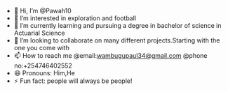 - 👋 Hi, I’m @Pawah10
- 👀 I’m interested in exploration and football
- 🌱 I’m currently learning and pursuing a degree in bachelor of science in Actuarial Science
- 💞️ I’m looking to collaborate on many different projects.Starting with the one you come with
- 📫 How to reach me @email:wambugupaul34@gmail.com
 @phone no:+254746402552
- 😄 Pronouns: Him,He
- ⚡ Fun fact: people will always be people!

<!---
Pawah10/Pawah10 is a ✨ special ✨ repository because its `README.md` (this file) appears on your GitHub profile.
You can click the Preview link to take a look at your changes.
--->
